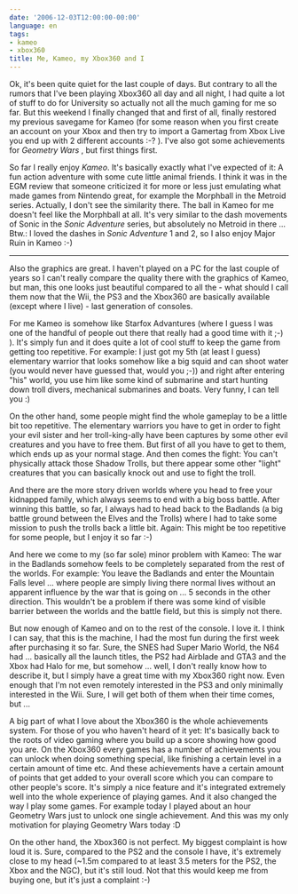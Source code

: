 ```yaml
---
date: '2006-12-03T12:00:00-00:00'
language: en
tags:
- kameo
- xbox360
title: Me, Kameo, my Xbox360 and I
---
```



Ok, it's been quite quiet for the last couple of days. But contrary to all the rumors that I've been playing Xbox360 all day and all night, I had quite a lot of stuff to do for University so actually not all the much gaming for me so far. But this weekend I finally changed that and first of all, finally restored my previous savegame for Kameo (for some reason when you first create an account on your Xbox and then try to import a Gamertag from Xbox Live you end up with 2 different accounts :-? ). I've also got some achievements for _Geometry Wars_ , but first things first.

So far I really enjoy _Kameo_. It's basically exactly what I've expected of it: A fun action adventure with some cute little animal friends. I think it was in the EGM review that someone criticized it for more or less just emulating what made games from Nintendo great, for example the Morphball in the Metroid series. Actually, I don't see the similarity there. The ball in Kameo for me doesn't feel like the Morphball at all. It's very similar to the dash movements of Sonic in the _Sonic Adventure_ series, but absolutely no Metroid in there ... Btw.: I loved the dashes in _Sonic Adventure_ 1 and 2, so I also enjoy Major Ruin in Kameo :-)

-------------------------------



Also the graphics are great. I haven't played on a PC for the last couple of years so I can't really compare the quality there with the graphics of Kameo, but man, this one looks just beautiful compared to all the - what should I call them now that the Wii, the PS3 and the Xbox360 are basically available (except where I live) - last generation of consoles. 

For me Kameo is somehow like Starfox Advantures (where I guess I was one of the handful of people out there that really had a good time with it ;-) ). It's simply fun and it does quite a lot of cool stuff to keep the game from getting too repetitive. For example: I just got my 5th (at least I guess) elementary warrior that looks somehow like a big squid and can shoot water (you would never have guessed that, would you ;-)) and right after entering "his" world, you use him like some kind of submarine and start hunting down troll divers, mechanical submarines and boats. Very funny, I can tell you :)

On the other hand, some people might find the whole gameplay to be a little bit too repetitive. The elementary warriors you have to get in order to fight your evil sister and her troll-king-ally have been captures by some other evil creatures and you have to free them. But first of all you have to get to them, which ends up as your normal stage. And then comes the fight: You can't physically attack those Shadow Trolls, but there appear some other "light" creatures that you can basically knock out and use to fight the troll. 

And there are the more story driven worlds where you head to free your kidnapped family, which always seems to end with a big boss battle. After winning this battle, so far, I always had to head back to the Badlands (a big battle ground between the Elves and the Trolls) where I had to take some mission to push the trolls back a little bit. Again: This might be too repetitive for some people, but I enjoy it so far :-)

And here we come to my (so far sole) minor problem with Kameo: The war in the Badlands somehow feels to be completely separated from the rest of the worlds. For example: You leave the Badlands and enter the Mountain Falls level ... where people are simply living there normal lives  without an apparent influence by the war that is going on ... 5 seconds in the other direction. This wouldn't be a problem if there was some kind of visible barrier between the worlds and the battle field, but this is simply not there.

But now enough of Kameo and on to the rest of the console. I love it. I think I can say, that this is the machine, I had the most fun during the first week after purchasing it so far. Sure, the SNES had Super Mario World, the N64 had ... basically all the launch titles, the PS2 had Airblade and GTA3 and the Xbox had Halo for me, but somehow ... well, I don't really know how to describe it, but I simply have a great time with my Xbox360 right now. Even enough that I'm not even remotely interested in the PS3 and only minimally interested in the Wii. Sure, I will get both of them when their time comes, but ...

A big part of what I love about the Xbox360 is the whole achievements system. For those of you who haven't heard of it yet: It's basically back to the roots of video gaming where you build up a score showing how good you are. On the Xbox360 every games has a number of achievements you can unlock when doing something special, like finishing a certain level in a certain amount of time etc. And these achievements have a certain amount of points that get added to your overall score which you can compare to other people's score. It's simply a nice feature and it's integrated extremely well into the whole experience of playing games. And it also changed the way I play some games. For example today I played about an hour Geometry Wars just to unlock one single achievement. And this was my only motivation for playing Geometry Wars today :D

On the other hand, the Xbox360 is not perfect. My biggest complaint is how loud it is. Sure, compared to the PS2 and the console I have, it's extremely close to my head (~1.5m compared to at least 3.5 meters for the PS2, the Xbox and the NGC), but it's still loud. Not that this would keep me from buying one, but it's just a complaint :-) 